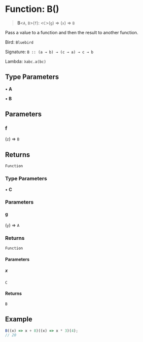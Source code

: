 # Function: B()

> **B**\<`A`, `B`\>(`f`): \<`C`\>(`g`) => (`x`) => `B`

Pass a value to a function and then the result to another function.

Bird: `Bluebird`

Signature: `B :: (a → b) → (c → a) → c → b`

Lambda: `λabc.a(bc)`

## Type Parameters

• **A**

• **B**

## Parameters

### f

(`z`) => `B`

## Returns

`Function`

### Type Parameters

• **C**

### Parameters

#### g

(`y`) => `A`

### Returns

`Function`

#### Parameters

##### x

`C`

#### Returns

`B`

## Example

```ts
B((x) => x + 8)((x) => x * 3)(4);
// 20
```
